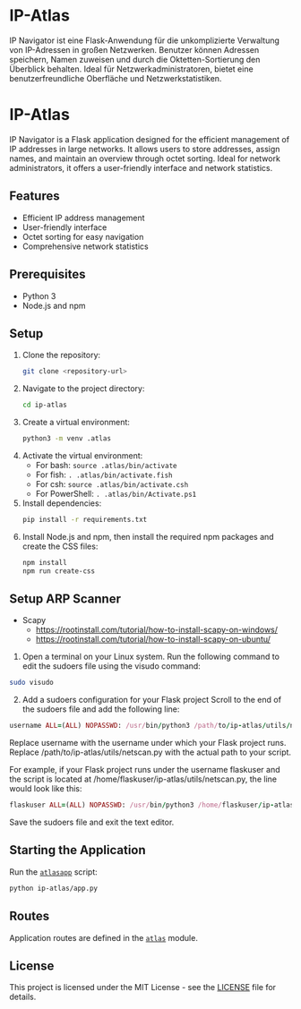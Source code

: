 # IP-Atlas
IP Navigator ist eine Flask-Anwendung für die unkomplizierte Verwaltung von IP-Adressen in großen Netzwerken. Benutzer können Adressen speichern, Namen zuweisen und durch die Oktetten-Sortierung den Überblick behalten. Ideal für Netzwerkadministratoren, bietet eine benutzerfreundliche Oberfläche und Netzwerkstatistiken.

# IP-Atlas

IP Navigator is a Flask application designed for the efficient management of IP addresses in large networks. It allows users to store addresses, assign names, and maintain an overview through octet sorting. Ideal for network administrators, it offers a user-friendly interface and network statistics.

## Features
- Efficient IP address management
- User-friendly interface
- Octet sorting for easy navigation
- Comprehensive network statistics

## Prerequisites
- Python 3
- Node.js and npm

## Setup
1. Clone the repository:
    ```sh
    git clone <repository-url>
    ```
2. Navigate to the project directory:
    ```sh
    cd ip-atlas
    ```
3. Create a virtual environment:
    ```sh
    python3 -m venv .atlas
    ```
4. Activate the virtual environment:
    - For bash: `source .atlas/bin/activate`
    - For fish: `. .atlas/bin/activate.fish`
    - For csh: `source .atlas/bin/activate.csh`
    - For PowerShell: `. .atlas/bin/Activate.ps1`
5. Install dependencies:
    ```sh
    pip install -r requirements.txt
    ```
6. Install Node.js and npm, then install the required npm packages and create the CSS files:
    ```sh
    npm install
    npm run create-css
    ```

## Setup ARP Scanner

- Scapy
    - https://rootinstall.com/tutorial/how-to-install-scapy-on-windows/
    - https://rootinstall.com/tutorial/how-to-install-scapy-on-ubuntu/

1. Open a terminal on your Linux system.
Run the following command to edit the sudoers file using the visudo command:

``` bash
sudo visudo
```
2. Add a sudoers configuration for your Flask project
Scroll to the end of the sudoers file and add the following line:

```ruby
username ALL=(ALL) NOPASSWD: /usr/bin/python3 /path/to/ip-atlas/utils/netscan.py
```
Replace username with the username under which your Flask project runs.
Replace /path/to/ip-atlas/utils/netscan.py with the actual path to your script.

For example, if your Flask project runs under the username flaskuser and the script is located at /home/flaskuser/ip-atlas/utils/netscan.py, the line would look like this:

```ruby
flaskuser ALL=(ALL) NOPASSWD: /usr/bin/python3 /home/flaskuser/ip-atlas/utils/netscan.py
```
Save the sudoers file and exit the text editor.

## Starting the Application
Run the [`atlasapp`](ip-atlas/app.py) script:
```sh
python ip-atlas/app.py
```

## Routes
Application routes are defined in the [`atlas`](ip-atlas/routes/atlas.py) module.


## License
This project is licensed under the MIT License - see the [LICENSE](LICENSE) file for details.
